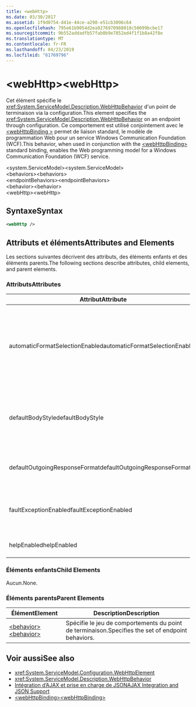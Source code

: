 ```yaml
---
title: <webHttp>
ms.date: 03/30/2017
ms.assetid: 1f9d0754-d41e-44ce-a298-e51cb3096c64
ms.openlocfilehash: 795e61b9054d2ea9276970988018c50099bcbe17
ms.sourcegitcommit: 9b552addadfb57fab0b9e7852ed4f1f1b8a42f8e
ms.translationtype: MT
ms.contentlocale: fr-FR
ms.lasthandoff: 04/23/2019
ms.locfileid: "61769796"
---
```

# <a name="webhttp"></a><span data-ttu-id="421f5-101">\<webHttp></span><span class="sxs-lookup"><span data-stu-id="421f5-101">\<webHttp></span></span>
<span data-ttu-id="421f5-102">Cet élément spécifie le <xref:System.ServiceModel.Description.WebHttpBehavior> d'un point de terminaison via la configuration.</span><span class="sxs-lookup"><span data-stu-id="421f5-102">This element specifies the <xref:System.ServiceModel.Description.WebHttpBehavior> on an endpoint through configuration.</span></span> <span data-ttu-id="421f5-103">Ce comportement est utilisé conjointement avec le [ \<webHttpBinding >](../../../../../docs/framework/configure-apps/file-schema/wcf/webhttpbinding.md) permet de liaison standard, le modèle de programmation Web pour un service Windows Communication Foundation (WCF).</span><span class="sxs-lookup"><span data-stu-id="421f5-103">This behavior, when used in conjunction with the [\<webHttpBinding>](../../../../../docs/framework/configure-apps/file-schema/wcf/webhttpbinding.md) standard binding, enables the Web programming model for a Windows Communication Foundation (WCF) service.</span></span>  
  
 <span data-ttu-id="421f5-104">\<system.ServiceModel></span><span class="sxs-lookup"><span data-stu-id="421f5-104">\<system.ServiceModel></span></span>  
<span data-ttu-id="421f5-105">\<behaviors></span><span class="sxs-lookup"><span data-stu-id="421f5-105">\<behaviors></span></span>  
<span data-ttu-id="421f5-106">\<endpointBehaviors></span><span class="sxs-lookup"><span data-stu-id="421f5-106">\<endpointBehaviors></span></span>  
<span data-ttu-id="421f5-107">\<behavior></span><span class="sxs-lookup"><span data-stu-id="421f5-107">\<behavior></span></span>  
<span data-ttu-id="421f5-108">\<webHttp></span><span class="sxs-lookup"><span data-stu-id="421f5-108">\<webHttp></span></span>  
  
## <a name="syntax"></a><span data-ttu-id="421f5-109">Syntaxe</span><span class="sxs-lookup"><span data-stu-id="421f5-109">Syntax</span></span>  
  
```xml  
<webHttp />
```  
  
## <a name="attributes-and-elements"></a><span data-ttu-id="421f5-110">Attributs et éléments</span><span class="sxs-lookup"><span data-stu-id="421f5-110">Attributes and Elements</span></span>  
 <span data-ttu-id="421f5-111">Les sections suivantes décrivent des attributs, des éléments enfants et des éléments parents.</span><span class="sxs-lookup"><span data-stu-id="421f5-111">The following sections describe attributes, child elements, and parent elements.</span></span>  
  
### <a name="attributes"></a><span data-ttu-id="421f5-112">Attributs</span><span class="sxs-lookup"><span data-stu-id="421f5-112">Attributes</span></span>  
  
|<span data-ttu-id="421f5-113">Attribut</span><span class="sxs-lookup"><span data-stu-id="421f5-113">Attribute</span></span>|<span data-ttu-id="421f5-114">Description</span><span class="sxs-lookup"><span data-stu-id="421f5-114">Description</span></span>|  
|---------------|-----------------|  
|<span data-ttu-id="421f5-115">automaticFormatSelectionEnabled</span><span class="sxs-lookup"><span data-stu-id="421f5-115">automaticFormatSelectionEnabled</span></span>|<span data-ttu-id="421f5-116">Lorsque cette propriété a la valeur `true`, l'infrastructure WCF détermine le meilleur format à utiliser.</span><span class="sxs-lookup"><span data-stu-id="421f5-116">When this property is set to `true`, the WCF infrastructure determines the best format to use.</span></span> <span data-ttu-id="421f5-117">La sélection automatique du format est désactivée par défaut à des fins de compatibilité descendante.</span><span class="sxs-lookup"><span data-stu-id="421f5-117">Automatic format selection is disabled by default for backwards compatibility.</span></span> <span data-ttu-id="421f5-118">La sélection automatique du format peut être activée par programme ou par configuration.</span><span class="sxs-lookup"><span data-stu-id="421f5-118">Automatic format selection can be enabled programmatically or through configuration.</span></span>|  
|<span data-ttu-id="421f5-119">defaultBodyStyle</span><span class="sxs-lookup"><span data-stu-id="421f5-119">defaultBodyStyle</span></span>|<span data-ttu-id="421f5-120">Spécifie le style du corps par défaut des messages retournés.</span><span class="sxs-lookup"><span data-stu-id="421f5-120">Specifies the default body style of returned messages.</span></span> <span data-ttu-id="421f5-121">Pour plus d’informations, consultez <xref:System.ServiceModel.Web.WebMessageBodyStyle> et [mise en forme de WCF Web HTTP](../../../../../docs/framework/wcf/feature-details/wcf-web-http-formatting.md).</span><span class="sxs-lookup"><span data-stu-id="421f5-121">For more information, see <xref:System.ServiceModel.Web.WebMessageBodyStyle> and [WCF Web HTTP Formatting](../../../../../docs/framework/wcf/feature-details/wcf-web-http-formatting.md).</span></span>|  
|<span data-ttu-id="421f5-122">defaultOutgoingResponseFormat</span><span class="sxs-lookup"><span data-stu-id="421f5-122">defaultOutgoingResponseFormat</span></span>|<span data-ttu-id="421f5-123">Spécifie le format de réponse sortante par défaut des messages.</span><span class="sxs-lookup"><span data-stu-id="421f5-123">Specifies the default outgoing response format for messages.</span></span> <span data-ttu-id="421f5-124">Pour plus d’informations, consultez [mise en forme de WCF Web HTTP](../../../../../docs/framework/wcf/feature-details/wcf-web-http-formatting.md).</span><span class="sxs-lookup"><span data-stu-id="421f5-124">For more information, see [WCF Web HTTP Formatting](../../../../../docs/framework/wcf/feature-details/wcf-web-http-formatting.md).</span></span>|  
|<span data-ttu-id="421f5-125">faultExceptionEnabled</span><span class="sxs-lookup"><span data-stu-id="421f5-125">faultExceptionEnabled</span></span>|<span data-ttu-id="421f5-126">Obtient ou définit l’indicateur qui spécifie si FaultException est généré quand une erreur de serveur interne (code d’état HTTP : 500) se produit.</span><span class="sxs-lookup"><span data-stu-id="421f5-126">Gets or sets the flag that specifies whether a FaultException is generated when an internal server error (HTTP status code: 500) occurs.</span></span>|  
|<span data-ttu-id="421f5-127">helpEnabled</span><span class="sxs-lookup"><span data-stu-id="421f5-127">helpEnabled</span></span>|<span data-ttu-id="421f5-128">Obtient ou définit une valeur qui détermine si la page d'aide est activée.</span><span class="sxs-lookup"><span data-stu-id="421f5-128">Gets or sets a value that determines if the Help page is enabled.</span></span>|  
  
### <a name="child-elements"></a><span data-ttu-id="421f5-129">Éléments enfants</span><span class="sxs-lookup"><span data-stu-id="421f5-129">Child Elements</span></span>  
 <span data-ttu-id="421f5-130">Aucun.</span><span class="sxs-lookup"><span data-stu-id="421f5-130">None.</span></span>  
  
### <a name="parent-elements"></a><span data-ttu-id="421f5-131">Éléments parents</span><span class="sxs-lookup"><span data-stu-id="421f5-131">Parent Elements</span></span>  
  
|<span data-ttu-id="421f5-132">Élément</span><span class="sxs-lookup"><span data-stu-id="421f5-132">Element</span></span>|<span data-ttu-id="421f5-133">Description</span><span class="sxs-lookup"><span data-stu-id="421f5-133">Description</span></span>|  
|-------------|-----------------|  
|[<span data-ttu-id="421f5-134">\<behavior></span><span class="sxs-lookup"><span data-stu-id="421f5-134">\<behavior></span></span>](../../../../../docs/framework/configure-apps/file-schema/wcf/behavior-of-endpointbehaviors.md)|<span data-ttu-id="421f5-135">Spécifie le jeu de comportements du point de terminaison.</span><span class="sxs-lookup"><span data-stu-id="421f5-135">Specifies the set of endpoint behaviors.</span></span>|  
  
## <a name="see-also"></a><span data-ttu-id="421f5-136">Voir aussi</span><span class="sxs-lookup"><span data-stu-id="421f5-136">See also</span></span>

- <xref:System.ServiceModel.Configuration.WebHttpElement>
- <xref:System.ServiceModel.Description.WebHttpBehavior>
- [<span data-ttu-id="421f5-137">Intégration d’AJAX et prise en charge de JSON</span><span class="sxs-lookup"><span data-stu-id="421f5-137">AJAX Integration and JSON Support</span></span>](../../../../../docs/framework/wcf/feature-details/ajax-integration-and-json-support.md)
- [<span data-ttu-id="421f5-138">\<webHttpBinding></span><span class="sxs-lookup"><span data-stu-id="421f5-138">\<webHttpBinding></span></span>](../../../../../docs/framework/configure-apps/file-schema/wcf/webhttpbinding.md)
